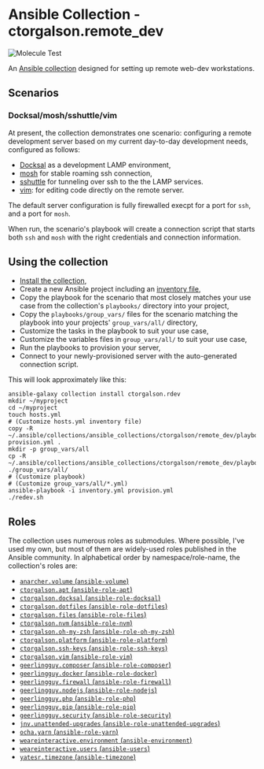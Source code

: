 # Ansible Collection - ctorgalson.remote_dev

![Molecule Test](https://github.com/ctorgalson/remote_dev/workflows/Molecule%20Test/badge.svg)

An [Ansible collection](https://docs.ansible.com/ansible/latest/user_guide/collections_using.html)
designed for setting up remote web-dev workstations.

## Scenarios

### Docksal/mosh/sshuttle/vim

At present, the collection demonstrates one scenario: configuring a remote
development server based on my current day-to-day development needs, configured
as follows:

  - [Docksal](https://docksal.io/) as a development LAMP environment,
  - [mosh](https://mosh.org/) for stable roaming ssh connection,
  - [sshuttle](https://github.com/sshuttle/sshuttle) for tunneling over
    ssh to the the LAMP services.
  - [vim](https://github.com/vim/vim): for editing code directly on the remote server.

The default server configuration is fully firewalled execpt for a port for
`ssh`, and a port for `mosh`.

When run, the scenario's playbook will create a connection script that starts
both `ssh` and `mosh` with the right credentials and connection information.

## Using the collection

- [Install the collection](https://docs.ansible.com/ansible/latest/user_guide/collections_using.html#id2),
- Create a new Ansible project including an [inventory file](https://docs.ansible.com/ansible/latest/user_guide/intro_inventory.html),
- Copy the playbook for the scenario that most closely matches your use case
  from the collection's `playbooks/` directory into your project,
- Copy the `playbooks/group_vars/` files for the scenario matching the playbook
  into your projects' `group_vars/all/` directory,
- Customize the tasks in the playbook to suit your use case,
- Customize the variables files in `group_vars/all/` to suit your use case,
- Run the playbooks to provision your server,
- Connect to your newly-provisioned server with the auto-generated connection
  script.

This will look approximately like this:

```
ansible-galaxy collection install ctorgalson.rdev
mkdir ~/myproject
cd ~/myproject
touch hosts.yml
# (Customize hosts.yml inventory file)
copy -R ~/.ansible/collections/ansible_collections/ctorgalson/remote_dev/playbooks/demo__docksal_mosh_sshuttle_vim.yml provision.yml .
mkdir -p group_vars/all
cp -R ~/.ansible/collections/ansible_collections/ctorgalson/remote_dev/playbooks/group_vars/docksal_mosh_sshuttle_vim/* ./group_vars/all/
# (Customize playbook)
# (Customize group_vars/all/*.yml)
ansible-playbook -i inventory.yml provision.yml
./redev.sh
```

## Roles

The collection uses numerous roles as submodules. Where possible, I've used my
own, but most of them are widely-used roles published in the Ansible community.
In alphabetical order by namespace/role-name, the collection's roles are:

- [`anarcher.volume` (`ansible-volume`)](https://galaxy.ansible.com/anarcher/volume)
- [`ctorgalson.apt` (`ansible-role-apt`)](https://galaxy.ansible.com/ctorgalson/apt)
- [`ctorgalson.docksal` (`ansible-role-docksal`)](https://galaxy.ansible.com/ctorgalson/docksal)
- [`ctorgalson.dotfiles` (`ansible-role-dotfiles`)](https://galaxy.ansible.com/ctorgalson/dotfiles)
- [`ctorgalson.files` (`ansible-role-files`)](https://galaxy.ansible.com/ctorgalson/files)
- [`ctorgalson.nvm` (`ansible-role-nvm`)](https://galaxy.ansible.com/ctorgalson/nvm)
- [`ctorgalson.oh-my-zsh` (`ansible-role-oh-my-zsh`)](https://galaxy.ansible.com/ctorgalson/oh-my-zsh)
- [`ctorgalson.platform` (`ansible-role-platform`)](https://galaxy.ansible.com/ctorgalson/platform)
- [`ctorgalson.ssh-keys` (`ansible-role-ssh-keys`)](https://galaxy.ansible.com/ctorgalson/ssh-keys)
- [`ctorgalson.vim` (`ansible-role-vim`)](https://galaxy.ansible.com/ctorgalson/vim)
- [`geerlingguy.composer` (`ansible-role-composer`)](https://galaxy.ansible.com/geerlingguy/composer)
- [`geerlingguy.docker` (`ansible-role-docker`)](https://galaxy.ansible.com/geerlingguy/docker)
- [`geerlingguy.firewall` (`ansible-role-firewall`)](https://galaxy.ansible.com/geerlingguy/firewall)
- [`geerlingguy.nodejs` (`ansible-role-nodejs`)](https://galaxy.ansible.com/geerlingguy/nodejs)
- [`geerlingguy.php` (`ansible-role-php`)](https://galaxy.ansible.com/geerlingguy/php)
- [`geerlingguy.pip` (`ansible-role-pip`)](https://galaxy.ansible.com/geerlingguy/pip)
- [`geerlingguy.security` (`ansible-role-security`)](https://galaxy.ansible.com/geerlingguy/security)
- [`jnv.unattended-upgrades` (`ansible-role-unattended-upgrades`)](https://galaxy.ansible.com/jnv/unattended-upgrades)
- [`ocha.yarn` (`ansible-role-yarn`)](https://galaxy.ansible.com/ocha/yarn)
- [`weareinteractive.environment` (`ansible-environment`)](https://galaxy.ansible.com/weareinteractive/environment) 
- [`weareinteractive.users` (`ansible-users`)](https://galaxy.ansible.com/weareinteractive/users) 
- [`yatesr.timezone` (`ansible-timezone`)](https://galaxy.ansible.com/yatesr/timezone)
